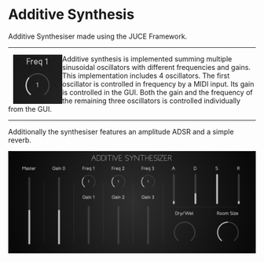 # Additive Synthesis
Additive Synthesiser made using the JUCE Framework.  

***

<img align="left" src="imgs/knob.gif" alt="Knob" width="100" height="100" style="margin-left:10px;">
Additive synthesis is implemented summing multiple sinusoidal oscillators with different frequencies and gains.
This implementation includes 4 oscillators.  
The first oscillator is controlled in frequency by a MIDI input.   
Its gain is controlled in the GUI.
Both the gain and the frequency of the remaining three oscillators is controlled individually from the GUI.  

***

Additionally the synthesiser features an amplitude ADSR and a simple reverb.

![](imgs/GUI.png)
